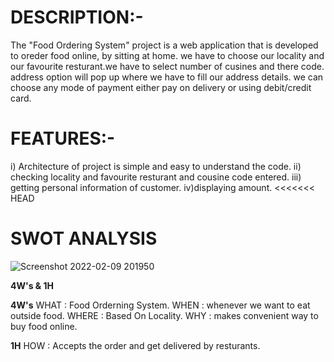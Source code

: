 # DESCRIPTION:-
The "Food Ordering System" project is a web application that is developed to oreder food online, by sitting at home.
we have to choose our locality and our favourite resturant.we have to select number of cusines and there code. address option will pop up where we have to fill our address details. we can choose any mode of payment either pay on delivery or using debit/credit card.


# FEATURES:-
 i) Architecture of project is simple and easy to understand the code.
 ii) checking locality and favourite resturant and cousine code entered.
 iii) getting personal information of customer.
 iv)displaying amount.
<<<<<<< HEAD

# SWOT ANALYSIS

 
 
![Screenshot 2022-02-09 201950](https://user-images.githubusercontent.com/64580759/153226581-a03581ff-acee-456b-a78f-59b811192590.png)

**4W's & 1H**


**4W's**
WHAT : Food Orderning System.
WHEN : whenever we want to eat outside food.
WHERE : Based On Locality.
WHY : makes convenient way to buy food online.


**1H**
HOW : Accepts the order and get delivered by resturants.

